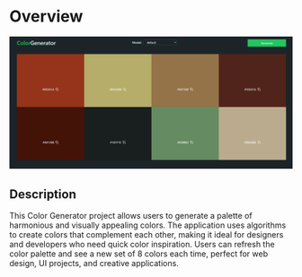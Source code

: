 # Overview
![project-image](/public/image.png)

## Description
This Color Generator project allows users to generate a palette of harmonious and visually appealing colors. The application uses algorithms to create colors that complement each other, making it ideal for designers and developers who need quick color inspiration. Users can refresh the color palette and see a new set of 8 colors each time, perfect for web design, UI projects, and creative applications.
